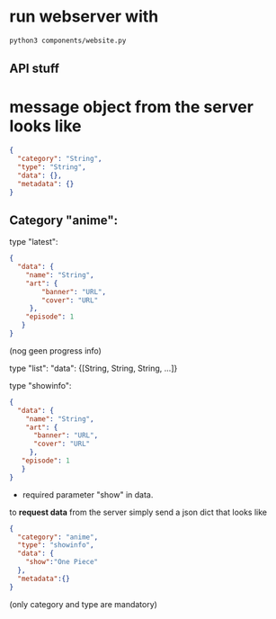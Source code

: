 # run webserver with
```bash
python3 components/website.py
```

## API stuff

# message object from the server looks like
```json
{
  "category": "String", 
  "type": "String",
  "data": {},
  "metadata": {}
}
```

## Category "anime":

type "latest":
```json
{
  "data": {
    "name": "String", 
    "art": {
        "banner": "URL", 
        "cover": "URL"
     },
    "episode": 1
   }
}
```
(nog geen progress info)

type "list":
"data": {[String, String, String, ...]}

type "showinfo":
```json
{
  "data": {
    "name": "String",
    "art": {
      "banner": "URL",
      "cover": "URL"
     }, 
   "episode": 1
   }
}
```

* required parameter "show" in data.


to **request data** from the server simply send a json dict that looks like
```json
{
  "category": "anime",
  "type": "showinfo",
  "data": {
    "show":"One Piece"
  },
  "metadata":{}
}
```

(only category and type are mandatory)
